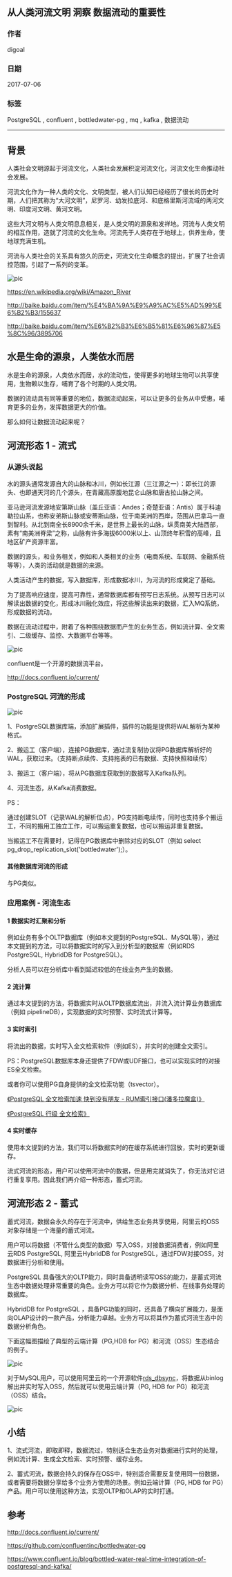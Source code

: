 ## 从人类河流文明 洞察 数据流动的重要性  
             
### 作者              
digoal             
               
### 日期               
2017-07-06     
       
### 标签      
PostgreSQL , confluent , bottledwater-pg , mq , kafka , 数据流动      
      
----             
    
## 背景      
  
人类社会文明源起于河流文化，人类社会发展积淀河流文化，河流文化生命推动社会发展。  
  
河流文化作为一种人类的文化、文明类型，被人们认知已经经历了很长的历史时期，人们把其称为“大河文明”，尼罗河、幼发拉底河、和底格里斯河流域的两河文明、印度河文明、黄河文明。  
  
这些大河文明与人类文明息息相关，是人类文明的源泉和发祥地。河流与人类文明的相互作用，造就了河流的文化生命。河流先于人类存在于地球上，供养生命，使地球充满生机。  
  
河流与人类社会的关系具有悠久的历史，河流文化生命概念的提出，扩展了社会调控范围，引起了一系列的变革。  
  
![pic](20170706_01_pic_001.jpg)    
  
https://en.wikipedia.org/wiki/Amazon_River  
  
http://baike.baidu.com/item/%E4%BA%9A%E9%A9%AC%E5%AD%99%E6%B2%B3/155637  
  
http://baike.baidu.com/item/%E6%B2%B3%E6%B5%81%E6%96%87%E5%8C%96/3895706  
  
## 水是生命的源泉，人类依水而居  
  
水是生命的源泉，人类依水而居，水的流动性，使得更多的地球生物可以共享使用，生物赖以生存，哺育了各个时期的人类文明。  
  
数据的流动具有同等重要的地位，数据流动起来，可以让更多的业务从中受惠，哺育更多的业务，发挥数据更大的价值。  
  
那么如何让数据流动起来呢？  
  
## 河流形态 1 - 流式
### 从源头说起  
  
水的源头通常发源自大的山脉和冰川，例如长江源（三江源之一）：即长江的源头、也即通天河的几个源头，在青藏高原腹地昆仑山脉和唐古拉山脉之间。  
  
亚马逊河流发源地安第斯山脉（盖丘亚语：Andes；奇楚亚语：Antis）属于科迪勒拉山系，也称安弟斯山脉或安蒂斯山脉，位于南美洲的西岸，范围从巴拿马一直到智利。从北到南全长8900余千米，是世界上最长的山脉，纵贯南美大陆西部，素有“南美洲脊梁”之称，山脉有许多海拔6000米以上、山顶终年积雪的高峰，且地区矿产资源丰富。  
  
数据的源头，和业务相关，例如和人类相关的业务（电商系统、车联网、金融系统等等），人类的活动就是数据的来源。  
  
人类活动产生的数据，写入数据库，形成数据冰川，为河流的形成奠定了基础。  
  
为了提高响应速度，提高可靠性，通常数据库都有预写日志系统。从预写日志可以解读出数据的变化，形成冰川融化效应，将这些解读出来的数据，汇入MQ系统，形成数据的流动。  
  
数据在流动过程中，附着了各种围绕数据而产生的业务生态，例如流计算、全文索引、二级缓存、监控、大数据平台等等。  
  
![pic](20170706_01_pic_002.jpg)    
  
confluent是一个开源的数据流平台。  
  
http://docs.confluent.io/current/   
  
### PostgreSQL 河流的形成  
  
![pic](20170706_01_pic_003.png)    
  
1、PostgreSQL数据库端，添加扩展插件，插件的功能是提供将WAL解析为某种格式。  
  
2、搬运工（客户端），连接PG数据库，通过流复制协议将PG数据库解析好的WAL，获取过来。（支持断点续传、支持拖表的已有数据、支持快照和续传）  
  
3、搬运工（客户端），将从PG数据库获取到的数据写入Kafka队列。  
  
4、河流生态，从Kafka消费数据。  
  
PS：  
  
通过创建SLOT（记录WAL的解析位点），PG支持断电续传，同时也支持多个搬运工，不同的搬用工独立工作，可以搬运重复数据，也可以搬运非重复数据。  
  
当搬运工不在需要时，记得在PG数据库中删除对应的SLOT（例如 select pg_drop_replication_slot('bottledwater');）。  
  
#### 其他数据库河流的形成  
与PG类似。  
  
### 应用案例 - 河流生态  
  
#### 1 数据实时汇聚和分析  
例如业务有多个OLTP数据库（例如本文提到的PostgreSQL、MySQL等），通过本文提到的方法，可以将数据实时的写入到分析型的数据库（例如RDS PostgreSQL, HybridDB for PostgreSQL）。  
  
分析人员可以在分析库中看到延迟较低的在线业务产生的数据。  
  
#### 2 流计算  
通过本文提到的方法，将数据实时从OLTP数据库流出，并流入流计算业务数据库（例如 pipelineDB），实现数据的实时预警、实时流式计算等。  
  
#### 3 实时索引  
将流出的数据，实时写入全文检索软件（例如ES），并实时的创建全文索引。  
  
PS：PostgreSQL数据库本身还提供了FDW或UDF接口，也可以实现实时的对接ES全文检索。  
  
或者你可以使用PG自身提供的全文检索功能（tsvector）。  
  
[《PostgreSQL 全文检索加速 快到没有朋友 - RUM索引接口(潘多拉魔盒)》](../201610/20161019_01.md)    
  
[《PostgreSQL 行级 全文检索》](../201604/20160419_01.md)    
  
#### 4 实时缓存  
使用本文提到的方法，我们可以将数据实时的在缓存系统进行回放，实时的更新缓存。  
  
流式河流的形态，用户可以使用河流中的数据，但是用完就消失了，你无法对它进行重复享用。因此我们再介绍一种形态，蓄式河流。   
    
## 河流形态 2 - 蓄式
蓄式河流，数据会永久的存在于河流中，供给生态业务共享使用，阿里云的OSS对象存储是一个海量的蓄式河流。   
  
用户可以将数据（不管什么类型的数据）写入OSS，对接数据消费者，例如阿里云RDS PostgreSQL, 阿里云HybridDB for PostgreSQL，通过FDW对接OSS，对数据进行分析和使用。   
   
PostgreSQL 具备强大的OLTP能力，同时具备透明读写OSS的能力，是蓄式河流生态中数据处理非常重要的角色。业务方可以将它作为数据分析、在线事务处理的数据库。     
   
HybridDB for PostgreSQL ，具备PG功能的同时，还具备了横向扩展能力，是面向OLAP设计的一款产品，分析能力卓越。业务方可以将其作为蓄式河流生态中的数据分析角色。    
    
下面这幅图描绘了典型的云端计算（PG,HDB for PG）和河流（OSS）生态结合的例子。  
   
![pic](20170706_01_pic_004.jpg)    
   
对于MySQL用户，可以使用阿里云的一个开源软件[rds_dbsync](https://github.com/aliyun/rds_dbsync)，将数据从binlog解出并实时写入OSS，然后就可以使用云端计算（PG, HDB for PG）和河流（OSS）结合。    
    
![pic](20170706_01_pic_005.jpg)    
    
## 小结
1、流式河流，即取即释，数据流过，特别适合生态业务对数据进行实时的处理，例如流计算、生成全文检索、实时预警、缓存业务。   

2、蓄式河流，数据会持久的保存在OSS中，特别适合需要反复使用同一份数据，或者需要将数据分享给多个业务方使用的场景。例如云端计算（PG, HDB for PG）产品。用户可以使用这种方法，实现OLTP和OLAP的实时打通。   
    
## 参考  
  
http://docs.confluent.io/current/  
  
https://github.com/confluentinc/bottledwater-pg  
  
https://www.confluent.io/blog/bottled-water-real-time-integration-of-postgresql-and-kafka/    
  
